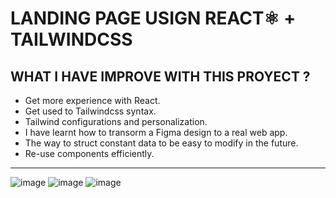 # LANDING PAGE USIGN REACT⚛️ + TAILWINDCSS
## WHAT I HAVE IMPROVE WITH THIS PROYECT ?
- Get more experience with React.
- Get used to Tailwindcss syntax.
- Tailwind configurations and personalization.
- I have learnt how to transorm a Figma design to a real web app.
- The way to struct constant data to be easy to modify in the future.
- Re-use components efficiently.
<hr/>

![image](https://user-images.githubusercontent.com/59847094/187550170-6fe25267-6ea8-4935-84dd-ca0ce6dd8671.png)
![image](https://user-images.githubusercontent.com/59847094/187550608-47e0ba12-134c-424a-8e05-085a9c387672.png)
![image](https://user-images.githubusercontent.com/59847094/187550472-a2874c70-f1a8-4312-990a-3e27fcc30722.png)

